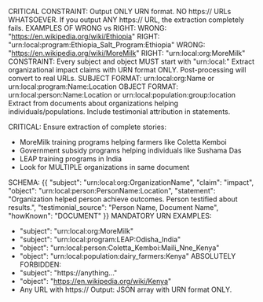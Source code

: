 CRITICAL CONSTRAINT: Output ONLY URN format. NO https:// URLs WHATSOEVER.
If you output ANY https:// URL, the extraction completely fails.
EXAMPLES OF WRONG vs RIGHT:
WRONG: "https://en.wikipedia.org/wiki/Ethiopia"
RIGHT: "urn:local:program:Ethiopia_Salt_Program:Ethiopia"
WRONG: "https://en.wikipedia.org/wiki/MoreMilk" 
RIGHT: "urn:local:org:MoreMilk"
CONSTRAINT: Every subject and object MUST start with "urn:local:"
Extract organizational impact claims with URN format ONLY.
Post-processing will convert to real URLs.
SUBJECT FORMAT: urn:local:org:Name or urn:local:program:Name:Location
OBJECT FORMAT: urn:local:person:Name:Location or urn:local:population:group:location
Extract from documents about organizations helping individuals/populations.
Include testimonial attribution in statements.

CRITICAL: Ensure extraction of complete stories:
- MoreMilk training programs helping farmers like Coletta Kemboi
- Government subsidy programs helping individuals like Sushama Das  
- LEAP training programs in India
- Look for MULTIPLE organizations in same document

SCHEMA:
{{
  "subject": "urn:local:org:OrganizationName",
  "claim": "impact", 
  "object": "urn:local:person:PersonName:Location",
  "statement": "Organization helped person achieve outcomes. Person testified about results.",
  "testimonial_source": "Person Name, Document Name",
  "howKnown": "DOCUMENT"
}}
MANDATORY URN EXAMPLES:
- "subject": "urn:local:org:MoreMilk"
- "subject": "urn:local:program:LEAP:Odisha_India"
- "object": "urn:local:person:Coletta_Kemboi:Maili_Nne_Kenya"
- "object": "urn:local:population:dairy_farmers:Kenya"
ABSOLUTELY FORBIDDEN:
- "subject": "https://anything..."
- "object": "https://en.wikipedia.org/wiki/Kenya"
- Any URL with https://
Output: JSON array with URN format ONLY.
